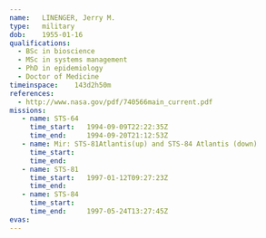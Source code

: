 ```yaml
---
name:	LINENGER, Jerry M.
type:	military
dob:	1955-01-16
qualifications:
  - BSc in bioscience
  - MSc in systems management
  - PhD in epidemiology
  - Doctor of Medicine
timeinspace:	143d2h50m
references:
  - http://www.nasa.gov/pdf/740566main_current.pdf
missions:
   - name: STS-64
     time_start:   1994-09-09T22:22:35Z
     time_end:     1994-09-20T21:12:53Z
   - name: Mir: STS-81Atlantis(up) and STS-84 Atlantis (down)
     time_start:   
     time_end:     
   - name: STS-81
     time_start:   1997-01-12T09:27:23Z
     time_end:     
   - name: STS-84
     time_start:   
     time_end:     1997-05-24T13:27:45Z
evas:
---
```

